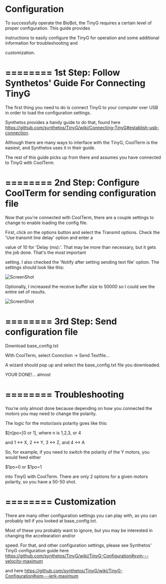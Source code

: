 Configuration
=========

To successfully operate the BioBot, the TinyG requires a certain level of proper configuration. This guide provides 

instructions to easily configure the TinyG for operation and some additional information for troubleshooting and 

customization.

========
1st Step: Follow Synthetos' Guide For Connecting TinyG
========
The first thing you need to do is connect TinyG to your computer over USB in order to load the configuration settings. 

Synthetos provides a handy guide to do that, found here https://github.com/synthetos/TinyG/wiki/Connecting-TinyG#establish-usb-connection. 

Although there are many ways to interface with the TinyG, CoolTerm is the easiest, and Synthetos uses it in their guide. 

The rest of this guide picks up from there and assumes you have connected to TinyG with CoolTerm.

========
2nd Step: Configure CoolTerm for sending configuration file
========
Now that you're connected with CoolTerm, there are a couple settings to change to enable loading the config file.

First, click on the options button and select the Transmit options. Check the 'Use transmit line delay' option and enter a

value of 10 for 'Delay (ms):'. That may be more than necessary, but it gets the job done. That's the most important 

setting. I also checked the 'Notify after setting sending text file' option. The settings should look like this:

![ScreenShot](https://cloud.githubusercontent.com/assets/5043095/3868780/72f0259a-2063-11e4-8592-e7c86865373f.png)

Optionally, I increased the receive buffer size to 50000 so I could see the entire set of results.

![ScreenShot](https://cloud.githubusercontent.com/assets/5043095/3868778/513e9da0-2063-11e4-93bf-e1ccebd9daf1.png)


========
3rd Step: Send configuration file
========
Download base_config.txt

With CoolTerm, select Connction -> Send Textfile...

A wizard should pop up and select the base_config.txt file you downloaded.

YOUR DONE!... almost

========
Troubleshooting
========
You're only almost done because depending on how you connected the motors you may need to change the polarity.

The logic for the motor/axis polarity goes like this:

$[n]po=[0 or 1], where n is 1,2,3, or 4

and 1 <-> X, 2 <-> Y, 3 <-> Z, and 4 <-> A

So, for example, if you need to switch the polarity of the Y motors, you would feed either

$1po=0 or $1po=1

into TinyG with CoolTerm. There are only 2 options for a given motors polarity, so you have a 50-50 shot.


========
Customization
========
There are many other configuration settings you can play with, as you can probably tell if you looked at base_config.txt.

Most of these you probably want to ignore, but you may be interested in changing the accelearation and/or

speed. For that, and other configuration settings, please see Synthetos' TinyG configuration guide here https://github.com/synthetos/TinyG/wiki/TinyG-Configuration#xvm---velocity-maximum

and here https://github.com/synthetos/TinyG/wiki/TinyG-Configuration#xjm---jerk-maximum
